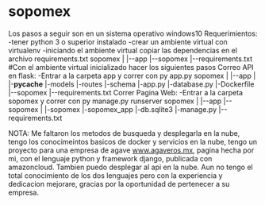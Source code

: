 # sopomex
Los pasos a seguir son en un sistema operativo windows10
Requerimientos:
  -tener python 3 o superior instalado
  -crear un ambiente virtual con virtualenv
  -iniciando el ambiente virtual copiar las dependencias en el archivo requirements.txt
  sopomex
  |
  |--app
  |--sopomex
  |--requirements.txt
#Con el ambiente virtual inicializado hacer los siguientes pasos
Correo API en flask:
  -Entrar a la carpeta app y correr con py app.py
  sopomex
  |
  |--app
    |
    |-__pycache__
    |-models
    |-routes
    |-schema
    |-app.py
    |-database.py
    |-Dockerfile
  |--sopomex
  |--requirements.txt
Correr Pagina Web:
  -Entrar a la carpeta sopomex y correr con py manage.py runserver
  sopomex
  |
  |--app
  |--sopomex
    |
    |-sopomex
    |-sopomex_app
    |-db.sqlite3
    |-manage.py
  |--requirements.txt

NOTA: Me faltaron los metodos de busqueda y desplegarla en la nube, tengo los conocimeintos basicos de docker y servicios en la nube, tengo un proyecto para una empresa de agave
www.agaveros.mx, pagina hecha por mi, con el lenguaje python y framework django, publicada con amazoncloud. Tambien puedo desplegar al api en la nube. Aun no tengo el total conocimiento
de los dos lenguajes pero con la experiencia y dedicacion mejorare, gracias por la oportunidad de pertenecer a su empresa.
